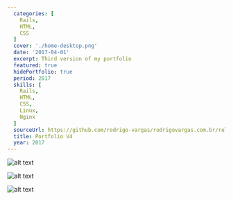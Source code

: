 ```yaml
---
  categories: [
    Rails,
    HTML,
    CSS
  ]
  cover: './home-desktop.png'
  date: '2017-04-01'
  excerpt: Third version of my portfolio
  featured: true
  hidePortfolio: true
  period: 2017
  skills: [
    Rails,
    HTML,
    CSS,
    Linux,
    Nginx
  ]
  sourceUrl: https://github.com/rodrigo-vargas/rodrigovargas.com.br/releases/tag/4.0
  title: Portfolio V4
  year: 2017    
---
```


![alt text](/images/projects/portfolio-v4/home-desktop.png "Title")

![alt text](/images/projects/portfolio-v4/home-mobile.png "Title")

![alt text](/images/projects/portfolio-v4/timeline.png "Title")